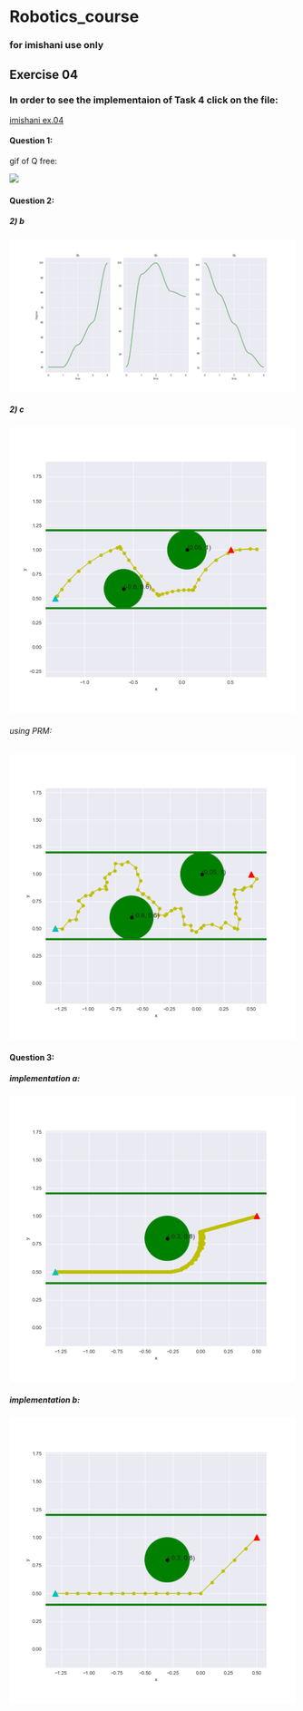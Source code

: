 # Robotics_course

### for imishani use only


## Exercise 04
### In order to see the implementaion of Task 4 click on the file:
[imishani ex.04](https://github.com/imishani/Robotics_course/blob/master/ex04.ipynb) 
#### Question 1:
gif of Q free:

![](png_to_gif.gif)

#### Question 2:
##### 2) b
![](2_b.png)

##### 2) c
![](2_c.png)
###### using PRM:
![](PRM.png)
#### Question 3:
##### implementation a:

![](3_a.png)
##### implementation b:

![](3_b.png)
